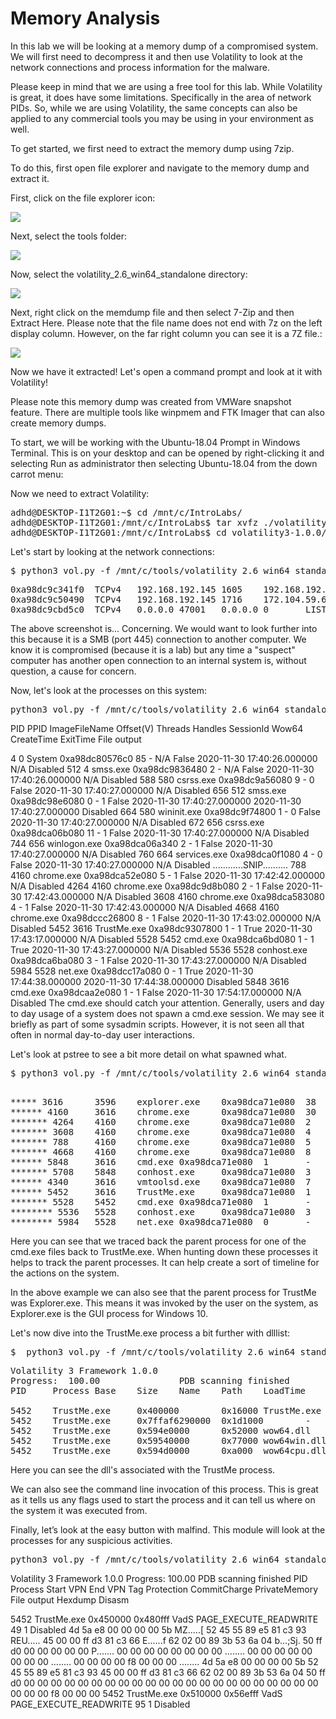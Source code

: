 
# Memory Analysis

In this lab we will be looking at a memory dump of a compromised system.  We will first need to decompress it and then use Volatility to look at the network connections and process information for the malware.

Please keep in mind that we are using a free tool for this lab.  While Volatility is great, it does have some limitations.  Specifically in the area of network PIDs.  So, while we are using Volatility, the same concepts can also be applied to any commercial tools you may be using in your environment as well.

To get started, we first need to extract the memory dump using 7zip.

To do this, first open file explorer and navigate to the memory dump and extract it.

First, click on the file explorer icon:

![](attachments/Clipboard_2020-12-09-14-10-04.png)

Next, select the tools folder:

![](attachments/Clipboard_2020-12-09-14-10-53.png)

Now, select the volatility_2.6_win64_standalone directory:

![](attachments/Clipboard_2020-12-09-14-11-23.png)

Next, right click on the memdump file and then select 7-Zip and then Extract Here.  Please note that the file name does not end with 7z on the left display column.  However, on the far right column you can see it is a 7Z file.:

![](attachments/Clipboard_2020-12-09-14-12-09.png)

Now we have it extracted!  Let's open a command prompt and look at it with Volatility!

Please note this memory dump was created from VMWare snapshot feature. There are multiple tools like winpmem and FTK Imager that can also create memory dumps.

To start, we will be working with the Ubuntu-18.04 Prompt in Windows Terminal.   This is on your desktop and can be opened by right-clicking it and selecting Run as administrator then selecting Ubuntu-18.04 from the down carrot menu:

Now we need to extract Volatility:

<pre>
adhd@DESKTOP-I1T2G01:~$ cd /mnt/c/IntroLabs/
adhd@DESKTOP-I1T2G01:/mnt/c/IntroLabs$ tar xvfz ./volatility3-1.0.0.tar.gz
adhd@DESKTOP-I1T2G01:/mnt/c/IntroLabs$ cd volatility3-1.0.0/
</pre>

Let's start by looking at the network connections:

<pre>
$ python3 vol.py -f /mnt/c/tools/volatility_2.6_win64_standalone/memdump.vmem windows.netscan
</pre>


<pre>
0xa98dc9c341f0  TCPv4   192.168.192.145 1605    192.168.192.146 445     ESTABLISHED     4       System  2020-11-30 17:44:38.000000
0xa98dc9c50490  TCPv4   192.168.192.145 1716    172.104.59.60   4444    CLOSED  5452    TrustMe.exe     2020-11-30 20:46:30.000000
0xa98dc9cbd5c0  TCPv4   0.0.0.0 47001   0.0.0.0 0       LISTENING       4       System  2020-11-30 17:42:35.000000
</pre>

The above screenshot is... Concerning. We would want to look further into this because it is a SMB (port 445) connection to another computer. We know it is compromised (because it is a lab) but any time a "suspect" computer has another open connection to an internal system is, without question, a cause for concern.

Now, let's look at the processes on this system:

<pre>
python3 vol.py -f /mnt/c/tools/volatility_2.6_win64_standalone/memdump.vmem windows.pslist
</pre>
PID     PPID    ImageFileName   Offset(V)       Threads Handles SessionId       Wow64   CreateTime      ExitTime        File output

4       0       System  0xa98dc80576c0  85      -       N/A     False   2020-11-30 17:40:26.000000      N/A     Disabled
512     4       smss.exe        0xa98dc9836480  2       -       N/A     False   2020-11-30 17:40:26.000000      N/A     Disabled
588     580     csrss.exe       0xa98dc9a56080  9       -       0       False   2020-11-30 17:40:27.000000      N/A     Disabled
656     512     smss.exe        0xa98dc98e6080  0       -       1       False   2020-11-30 17:40:27.000000      2020-11-30 17:40:27.000000      Disabled
664     580     wininit.exe     0xa98dc9f74800  1       -       0       False   2020-11-30 17:40:27.000000      N/A     Disabled
672     656     csrss.exe       0xa98dca06b080  11      -       1       False   2020-11-30 17:40:27.000000      N/A     Disabled
744     656     winlogon.exe    0xa98dca06a340  2       -       1       False   2020-11-30 17:40:27.000000      N/A     Disabled
760     664     services.exe    0xa98dca0f1080  4       -       0       False   2020-11-30 17:40:27.000000      N/A     Disabled
............SNIP..........
788     4160    chrome.exe      0xa98dca52e080  5       -       1       False   2020-11-30 17:42:42.000000      N/A     Disabled
4264    4160    chrome.exe      0xa98dc9d8b080  2       -       1       False   2020-11-30 17:42:43.000000      N/A     Disabled
3608    4160    chrome.exe      0xa98dca583080  4       -       1       False   2020-11-30 17:42:43.000000      N/A     Disabled
4668    4160    chrome.exe      0xa98dccc26800  8       -       1       False   2020-11-30 17:43:02.000000      N/A     Disabled
5452    3616    TrustMe.exe     0xa98dc9307800  1       -       1       True    2020-11-30 17:43:17.000000      N/A     Disabled
5528    5452    cmd.exe 0xa98dca6bd080  1       -       1       True    2020-11-30 17:43:27.000000      N/A     Disabled
5536    5528    conhost.exe     0xa98dca6ba080  3       -       1       False   2020-11-30 17:43:27.000000      N/A     Disabled
5984    5528    net.exe 0xa98dcc17a080  0       -       1       True    2020-11-30 17:44:38.000000      2020-11-30 17:44:38.000000      Disabled
5848    3616    cmd.exe 0xa98dcaa2e080  1       -       1       False   2020-11-30 17:54:17.000000      N/A     Disabled
</pre>
The cmd.exe should catch your attention. Generally, users and day to day usage of a system does not spawn a cmd.exe session. We may see it briefly as part of some sysadmin scripts. However, it is not seen all that often in normal day-to-day user interactions.

Let's look at pstree to see a bit more detail on what spawned what.

<pre>
$ python3 vol.py -f /mnt/c/tools/volatility_2.6_win64_standalone/memdump.vmem windows.pstree
</pre>

<pre>

***** 3616      3596    explorer.exe    0xa98dca71e080  38      -       1       False   2020-11-30 17:41:11.000000      N/A
****** 4160     3616    chrome.exe      0xa98dca71e080  30      -       1       False   2020-11-30 17:42:39.000000      N/A
******* 4264    4160    chrome.exe      0xa98dca71e080  2       -       1       False   2020-11-30 17:42:43.000000      N/A
******* 3608    4160    chrome.exe      0xa98dca71e080  4       -       1       False   2020-11-30 17:42:43.000000      N/A
******* 788     4160    chrome.exe      0xa98dca71e080  5       -       1       False   2020-11-30 17:42:42.000000      N/A
******* 4668    4160    chrome.exe      0xa98dca71e080  8       -       1       False   2020-11-30 17:43:02.000000      N/A
****** 5848     3616    cmd.exe 0xa98dca71e080  1       -       1       False   2020-11-30 17:54:17.000000      N/A
******* 5708    5848    conhost.exe     0xa98dca71e080  3       -       1       False   2020-11-30 17:54:17.000000      N/A
****** 4340     3616    vmtoolsd.exe    0xa98dca71e080  7       -       1       False   2020-11-30 17:41:27.000000      N/A
****** 5452     3616    TrustMe.exe     0xa98dca71e080  1       -       1       True    2020-11-30 17:43:17.000000      N/A
******* 5528    5452    cmd.exe 0xa98dca71e080  1       -       1       True    2020-11-30 17:43:27.000000      N/A
******** 5536   5528    conhost.exe     0xa98dca71e080  3       -       1       False   2020-11-30 17:43:27.000000      N/A
******** 5984   5528    net.exe 0xa98dca71e080  0       -       1       True    2020-11-30 17:44:38.000000      2020-11-30 17:44:38.000000
</pre>

Here you can see that we traced back the parent process for one of the cmd.exe files back to TrustMe.exe. When hunting down these processes it helps to track the parent processes. It can help create a sort of timeline for the actions on the system.

In the above example we can also see that the parent process for TrustMe was Explorer.exe. This means it was invoked by the user on the system, as Explorer.exe is the GUI process for Windows 10.

Let's now dive into the TrustMe.exe process a bit further with dlllist:

<pre>
$  python3 vol.py -f /mnt/c/tools/volatility_2.6_win64_standalone/memdump.vmem dlllist --pid 5452
</pre>

<pre>
Volatility 3 Framework 1.0.0
Progress:  100.00               PDB scanning finished
PID     Process Base    Size    Name    Path    LoadTime        File output

5452    TrustMe.exe     0x400000        0x16000 TrustMe.exe     C:\Users\Sec504\Downloads\TrustMe.exe   2020-11-30 17:43:17.000000      Disabled
5452    TrustMe.exe     0x7ffaf6290000  0x1d1000        -       -       2020-11-30 17:43:17.000000      Disabled
5452    TrustMe.exe     0x594e0000      0x52000 wow64.dll       C:\Windows\System32\wow64.dll   2020-11-30 17:43:17.000000      Disabled
5452    TrustMe.exe     0x59540000      0x77000 wow64win.dll    C:\Windows\System32\wow64win.dll        2020-11-30 17:43:17.000000      Disabled
5452    TrustMe.exe     0x594d0000      0xa000  wow64cpu.dll    C:\Windows\System32\wow64cpu.dll        2020-11-30 17:43:17.000000      Disabled
</pre>

Here you can see the dll's associated with the TrustMe process.

We can also see the command line invocation of this process. This is great as it tells us any flags used to start the process and it can tell us where on the system it was executed from.

Finally, let’s look at the easy button with malfind.  This module will look at the processes for any suspicious activities. 

<pre>
python3 vol.py -f /mnt/c/tools/volatility_2.6_win64_standalone/memdump.vmem windows.malfind.Malfind
</pre>

Volatility 3 Framework 1.0.0
Progress:  100.00               PDB scanning finished
PID     Process Start VPN       End VPN Tag     Protection      CommitCharge    PrivateMemory   File output     Hexdump Disasm

5452    TrustMe.exe     0x450000        0x480fff        VadS    PAGE_EXECUTE_READWRITE  49      1       Disabled
4d 5a e8 00 00 00 00 5b MZ.....[
52 45 55 89 e5 81 c3 93 REU.....
45 00 00 ff d3 81 c3 66 E......f
62 02 00 89 3b 53 6a 04 b...;Sj.
50 ff d0 00 00 00 00 00 P.......
00 00 00 00 00 00 00 00 ........
00 00 00 00 00 00 00 00 ........
00 00 00 00 f8 00 00 00 ........        4d 5a e8 00 00 00 00 5b 52 45 55 89 e5 81 c3 93 45 00 00 ff d3 81 c3 66 62 02 00 89 3b 53 6a 04 50 ff d0 00 00 00 00 00 00 00 00 00 00 00 00 00 00 00 00 00 00 00 00 00 00 00 00 00 f8 00 00 00
5452    TrustMe.exe     0x510000        0x56efff        VadS    PAGE_EXECUTE_READWRITE  95      1       Disabled

</pre>


